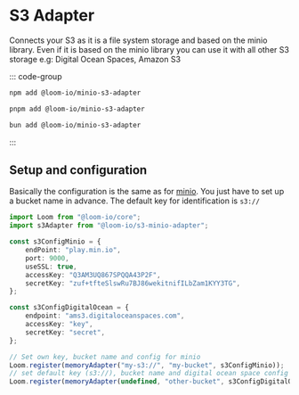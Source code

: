 ---
---

# S3 Adapter

Connects your S3 as it is a file system storage and based on the minio library. Even if it is based on the minio library you can use it with all other S3 storage e.g: Digital Ocean Spaces, Amazon S3

::: code-group

```sh [npm]
npm add @loom-io/minio-s3-adapter
```

```sh [pnpm]
pnpm add @loom-io/minio-s3-adapter
```

```sh [bun]
bun add @loom-io/minio-s3-adapter
```

:::

## Setup and configuration

Basically the configuration is the same as for [minio](https://min.io/docs/minio/linux/developers/javascript/API.html). You just have to set up a bucket name in advance. The default key for identification is `s3://`

```ts
import Loom from "@loom-io/core";
import s3Adapter from "@loom-io/s3-minio-adapter";

const s3ConfigMinio = {
	endPoint: "play.min.io",
	port: 9000,
	useSSL: true,
	accessKey: "Q3AM3UQ867SPQQA43P2F",
	secretKey: "zuf+tfteSlswRu7BJ86wekitnifILbZam1KYY3TG",
};

const s3ConfigDigitalOcean = {
	endpoint: "ams3.digitaloceanspaces.com",
	accessKey: "key",
	secretKey: "secret",
};

// Set own key, bucket name and config for minio
Loom.register(memoryAdapter("my-s3://", "my-bucket", s3ConfigMinio));
// set default key (s3://), bucket name and digital ocean space config
Loom.register(memoryAdapter(undefined, "other-bucket", s3ConfigDigitalOcean));
```
